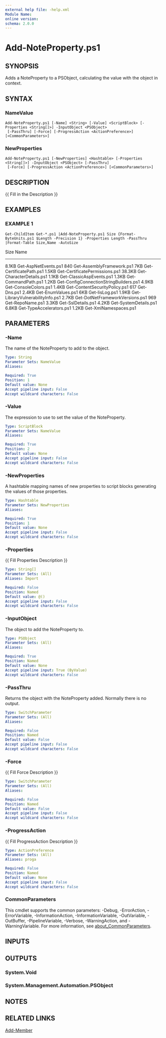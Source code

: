 ```yaml
---
external help file: -help.xml
Module Name:
online version:
schema: 2.0.0
---
```


# Add-NoteProperty.ps1

## SYNOPSIS
Adds a NoteProperty to a PSObject, calculating the value with the object in context.

## SYNTAX

### NameValue
```
Add-NoteProperty.ps1 [-Name] <String> [-Value] <ScriptBlock> [-Properties <String[]>] -InputObject <PSObject>
 [-PassThru] [-Force] [-ProgressAction <ActionPreference>] [<CommonParameters>]
```

### NewProperties
```
Add-NoteProperty.ps1 [-NewProperties] <Hashtable> [-Properties <String[]>] -InputObject <PSObject> [-PassThru]
 [-Force] [-ProgressAction <ActionPreference>] [<CommonParameters>]
```

## DESCRIPTION
{{ Fill in the Description }}

## EXAMPLES

### EXAMPLE 1
```
Get-ChildItem Get-*.ps1 |Add-NoteProperty.ps1 Size {Format-ByteUnits.ps1 $Length -Precision 1} -Properties Length -PassThru |Format-Table Size,Name -AutoSize
```

Size   Name
----   ----
8.1KB  Get-AspNetEvents.ps1
840    Get-AssemblyFramework.ps1
7KB    Get-CertificatePath.ps1
1.5KB  Get-CertificatePermissions.ps1
38.3KB Get-CharacterDetails.ps1
1.1KB  Get-ClassicAspEvents.ps1
1.3KB  Get-CommandPath.ps1
1.2KB  Get-ConfigConnectionStringBuilders.ps1
4.9KB  Get-ConsoleColors.ps1
1.4KB  Get-ContentSecurityPolicy.ps1
617    Get-Dns.ps1
2.4KB  Get-EnumValues.ps1
6KB    Get-IisLog.ps1
1.9KB  Get-LibraryVulnerabilityInfo.ps1
2.7KB  Get-DotNetFrameworkVersions.ps1
969    Get-RepoName.ps1
3.3KB  Get-SslDetails.ps1
4.2KB  Get-SystemDetails.ps1
6.8KB  Get-TypeAccelerators.ps1
1.2KB  Get-XmlNamespaces.ps1

## PARAMETERS

### -Name
The name of the NoteProperty to add to the object.

```yaml
Type: String
Parameter Sets: NameValue
Aliases:

Required: True
Position: 1
Default value: None
Accept pipeline input: False
Accept wildcard characters: False
```

### -Value
The expression to use to set the value of the NoteProperty.

```yaml
Type: ScriptBlock
Parameter Sets: NameValue
Aliases:

Required: True
Position: 2
Default value: None
Accept pipeline input: False
Accept wildcard characters: False
```

### -NewProperties
A hashtable mapping names of new properties to script blocks generating the values of those properties.

```yaml
Type: Hashtable
Parameter Sets: NewProperties
Aliases:

Required: True
Position: 1
Default value: None
Accept pipeline input: False
Accept wildcard characters: False
```

### -Properties
{{ Fill Properties Description }}

```yaml
Type: String[]
Parameter Sets: (All)
Aliases: Import

Required: False
Position: Named
Default value: @()
Accept pipeline input: False
Accept wildcard characters: False
```

### -InputObject
The object to add the NoteProperty to.

```yaml
Type: PSObject
Parameter Sets: (All)
Aliases:

Required: True
Position: Named
Default value: None
Accept pipeline input: True (ByValue)
Accept wildcard characters: False
```

### -PassThru
Returns the object with the NoteProperty added.
Normally there is no output.

```yaml
Type: SwitchParameter
Parameter Sets: (All)
Aliases:

Required: False
Position: Named
Default value: False
Accept pipeline input: False
Accept wildcard characters: False
```

### -Force
{{ Fill Force Description }}

```yaml
Type: SwitchParameter
Parameter Sets: (All)
Aliases:

Required: False
Position: Named
Default value: False
Accept pipeline input: False
Accept wildcard characters: False
```

### -ProgressAction
{{ Fill ProgressAction Description }}

```yaml
Type: ActionPreference
Parameter Sets: (All)
Aliases: proga

Required: False
Position: Named
Default value: None
Accept pipeline input: False
Accept wildcard characters: False
```

### CommonParameters
This cmdlet supports the common parameters: -Debug, -ErrorAction, -ErrorVariable, -InformationAction, -InformationVariable, -OutVariable, -OutBuffer, -PipelineVariable, -Verbose, -WarningAction, and -WarningVariable. For more information, see [about_CommonParameters](http://go.microsoft.com/fwlink/?LinkID=113216).

## INPUTS

## OUTPUTS

### System.Void
### System.Management.Automation.PSObject
## NOTES

## RELATED LINKS

[Add-Member]()


